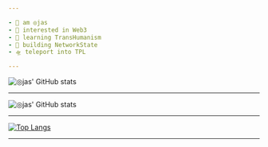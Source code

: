 ```yaml
---

- 👾 am ◎jas
- 🐉 interested in Web3
- 🧠 learning TransHumanism
- 🦀 building NetworkState
- 🛸 teleport into TPL

---
```


![◎jas' GitHub stats](https://github-readme-stats.vercel.app/api?username=ojasuno&show_icons=true&theme=radical)

---

![◎jas' GitHub stats](https://github-readme-stats.vercel.app/api?username=ojasuno&show_icons=true&theme=highcontrast)

---

[![Top Langs](https://github-readme-stats.vercel.app/api/top-langs/?username=ojasuno&langs_count=8&theme=highcontrast)](https://github.com/anuraghazra/github-readme-stats)

---

<!---
ojasuno/ojasuno is a ✨ special ✨ repository because its `README.md` (this file) appears on your GitHub profile.
You can click the Preview link to take a look at your changes.
--->

